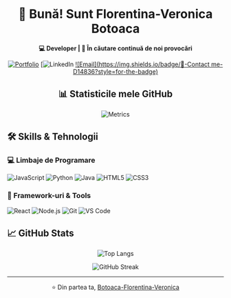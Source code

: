 <div align="center">

# 👋 Bună! Sunt Florentina-Veronica Botoaca

**💻 Developer | 🌟 În căutare continuă de noi provocări**

[![Portfolio](https://img.shields.io/badge/🌐-Portfolio-blue?style=for-the-badge)](https://vera-botoaca.netlify.app/)
[![LinkedIn](https://www.linkedin.com/in/florentina-veronica-bo%C8%9Boac%C4%83-376374260/)
[![Email](https://img.shields.io/badge/📧-Contact me-D14836?style=for-the-badge)](veraflorentina01@gmail.com)

## 📊 Statisticile mele GitHub

![Metrics](https://github.com/Botoaca-Florentina-Veronica/Botoaca-Florentina-Veronica/blob/main/metrics.svg)

</div>

## 🛠️ Skills & Tehnologii

### **💻 Limbaje de Programare**
![JavaScript](https://img.shields.io/badge/JavaScript-F7DF1E?style=flat&logo=javascript&logoColor=black)
![Python](https://img.shields.io/badge/Python-3776AB?style=flat&logo=python&logoColor=white)
![Java](https://img.shields.io/badge/Java-007396?style=flat&logo=java&logoColor=white)
![HTML5](https://img.shields.io/badge/HTML5-E34F26?style=flat&logo=html5&logoColor=white)
![CSS3](https://img.shields.io/badge/CSS3-1572B6?style=flat&logo=css3&logoColor=white)

### **🚀 Framework-uri & Tools**
![React](https://img.shields.io/badge/React-61DAFB?style=flat&logo=react&logoColor=black)
![Node.js](https://img.shields.io/badge/Node.js-339933?style=flat&logo=node.js&logoColor=white)
![Git](https://img.shields.io/badge/Git-F05032?style=flat&logo=git&logoColor=white)
![VS Code](https://img.shields.io/badge/VS_Code-007ACC?style=flat&logo=visual-studio-code&logoColor=white)

## 📈 GitHub Stats

<div align="center">

![Top Langs](https://github-readme-stats.vercel.app/api/top-langs/?username=Botoaca-Florentina-Veronica&layout=compact&theme=radical)

![GitHub Streak](https://streak-stats.demolab.com/?user=Botoaca-Florentina-Veronica&theme=radical)

</div>

---

<div align="center">

⭐ Din partea ta, [Botoaca-Florentina-Veronica](https://github.com/Botoaca-Florentina-Veronica)

</div>
